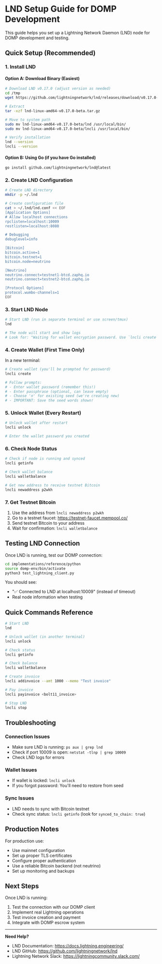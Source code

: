 # LND Setup Guide for DOMP Development

This guide helps you set up a Lightning Network Daemon (LND) node for DOMP development and testing.

## Quick Setup (Recommended)

### 1. Install LND

#### Option A: Download Binary (Easiest)
```bash
# Download LND v0.17.0 (adjust version as needed)
cd /tmp
wget https://github.com/lightningnetwork/lnd/releases/download/v0.17.0-beta/lnd-linux-amd64-v0.17.0-beta.tar.gz

# Extract
tar -xzf lnd-linux-amd64-v0.17.0-beta.tar.gz

# Move to system path
sudo mv lnd-linux-amd64-v0.17.0-beta/lnd /usr/local/bin/
sudo mv lnd-linux-amd64-v0.17.0-beta/lncli /usr/local/bin/

# Verify installation
lnd --version
lncli --version
```

#### Option B: Using Go (if you have Go installed)
```bash
go install github.com/lightningnetwork/lnd@latest
```

### 2. Create LND Configuration

```bash
# Create LND directory
mkdir -p ~/.lnd

# Create configuration file
cat > ~/.lnd/lnd.conf << EOF
[Application Options]
# Allow localhost connections
rpclisten=localhost:10009
restlisten=localhost:8080

# Debugging
debuglevel=info

[Bitcoin]
bitcoin.active=1
bitcoin.testnet=1
bitcoin.node=neutrino

[Neutrino]
neutrino.connect=testnet1-btcd.zaphq.io
neutrino.connect=testnet2-btcd.zaphq.io

[Protocol Options]
protocol.wumbo-channels=1
EOF
```

### 3. Start LND Node

```bash
# Start LND (run in separate terminal or use screen/tmux)
lnd

# The node will start and show logs
# Look for: "Waiting for wallet encryption password. Use `lncli create` to create a wallet"
```

### 4. Create Wallet (First Time Only)

In a new terminal:
```bash
# Create wallet (you'll be prompted for password)
lncli create

# Follow prompts:
# - Enter wallet password (remember this!)
# - Enter passphrase (optional, can leave empty)
# - Choose 'n' for existing seed (we're creating new)
# - IMPORTANT: Save the seed words shown!
```

### 5. Unlock Wallet (Every Restart)

```bash
# Unlock wallet after restart
lncli unlock

# Enter the wallet password you created
```

### 6. Check Node Status

```bash
# Check if node is running and synced
lncli getinfo

# Check wallet balance
lncli walletbalance

# Get new address to receive testnet Bitcoin
lncli newaddress p2wkh
```

### 7. Get Testnet Bitcoin

1. Use the address from `lncli newaddress p2wkh`
2. Go to a testnet faucet: https://testnet-faucet.mempool.co/
3. Send testnet Bitcoin to your address
4. Wait for confirmation: `lncli walletbalance`

## Testing LND Connection

Once LND is running, test our DOMP connection:

```bash
cd implementations/reference/python
source domp-env/bin/activate
python3 test_lightning_client.py
```

You should see:
- "✅ Connected to LND at localhost:10009" (instead of timeout)
- Real node information when testing

## Quick Commands Reference

```bash
# Start LND
lnd

# Unlock wallet (in another terminal)
lncli unlock

# Check status
lncli getinfo

# Check balance
lncli walletbalance

# Create invoice
lncli addinvoice --amt 1000 --memo "Test invoice"

# Pay invoice
lncli payinvoice <bolt11_invoice>

# Stop LND
lncli stop
```

## Troubleshooting

### Connection Issues
- Make sure LND is running: `ps aux | grep lnd`
- Check if port 10009 is open: `netstat -tlnp | grep 10009`
- Check LND logs for errors

### Wallet Issues
- If wallet is locked: `lncli unlock`
- If you forgot password: You'll need to restore from seed

### Sync Issues
- LND needs to sync with Bitcoin testnet
- Check sync status: `lncli getinfo` (look for `synced_to_chain: true`)

## Production Notes

For production use:
- Use mainnet configuration
- Set up proper TLS certificates
- Configure proper authentication
- Use a reliable Bitcoin backend (not neutrino)
- Set up monitoring and backups

## Next Steps

Once LND is running:
1. Test the connection with our DOMP client
2. Implement real Lightning operations
3. Test invoice creation and payment
4. Integrate with DOMP escrow system

---

**Need Help?**
- LND Documentation: https://docs.lightning.engineering/
- LND GitHub: https://github.com/lightningnetwork/lnd
- Lightning Network Slack: https://lightningcommunity.slack.com/